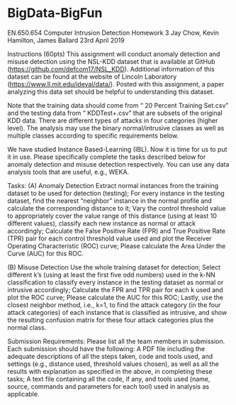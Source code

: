 # BigData-BigFun
EN.650.654 Computer Intrusion Detection
Homework 3
Jay Chow, Kevin Hamilton, James Ballard
23rd April 2019

Instructions (60pts)
This assignment will conduct anomaly detection and  misuse detection using the NSL-KDD dataset that is available at GitHub (https://github.com/defcom17/NSL_KDD). Additional information of this dataset can be found at the website of Lincoln Laboratory (https://www.ll.mit.edu/ideval/data/). Posted with this assignment, a paper analyzing this data set should be helpful to understanding this dataset.

Note that the training data should come from “ 20 Percent Training Set.csv” and the testing data from
“ KDDTest+.csv” that are subsets of the original KDD data. There are different types of attacks in four
categories (higher level). The analysis may use the binary normal/intrusive classes as well as multiple
classes according to specific requirements below.

We have studied Instance Based-Learning (IBL). Now it is time for us to put it in use. Please specifically
complete the tasks described below for anomaly detection and misuse detection respectively. You can use
any data analysis tools that are useful, e.g., WEKA.


Tasks:
 (A) Anomaly Detection
Extract normal instances from the training dataset to be used for detection (testing);
For every instance in the testing dataset, find the nearest “neighbor” instance in the normal profile and calculate the corresponding distance to it;
Vary the control threshold value to appropriately cover the value range of this distance (using at least 10 different values), classify each new instance as normal or attack accordingly;
Calculate the False Positive Rate (FPR) and True Positive Rate (TPR) pair for each control threshold value used and plot the Receiver Operating Characteristic (ROC) curve;
Please calculate the Area Under the Curve (AUC) for this ROC.

 (B) Misuse Detection
Use the whole training dataset for detection;
Select different  k’s (using at least the first five odd numbers) used in the  k-NN classification to classify every instance in the testing dataset as normal or intrusive accordingly;
Calculate the FPR and TPR pair for each  k used and plot the ROC curve;
Please calculate the AUC for this ROC;
Lastly, use the closest neighbor method, i.e.,  k=1, to find the attack category (in the four attack categories) of each instance that is classified as intrusive, and show the resulting confusion matrix for these four attack categories plus the normal class.

Submission Requirements:
Please list all the team members in submission. Each submission should have the following:
A PDF file including the adequate descriptions of all the steps taken, code and tools used, and settings (e.g., distance used, threshold values chosen), as well as all the results with explanation as specified in the above, in completing these tasks;
A text file containing all the code, if any, and tools used (name, source, commands and parameters for each tool) used in analysis as applicable.
